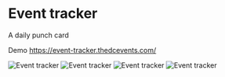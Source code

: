 # Event tracker

A daily punch card

Demo
https://event-tracker.thedcevents.com/

![Event tracker](https://s3.ap-south-1.amazonaws.com/thedcevents.com/others/screen1.png)
![Event tracker](https://s3.ap-south-1.amazonaws.com/thedcevents.com/others/screen2.png)
![Event tracker](https://s3.ap-south-1.amazonaws.com/thedcevents.com/others/screen3.png)
![Event tracker](https://s3.ap-south-1.amazonaws.com/thedcevents.com/others/screen4.png)

